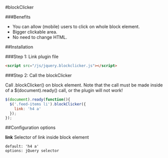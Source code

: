 #blockClicker


###Benefits
* You can allow (mobile) users to click on whole block element.
* Bigger clickable area.
* No need to change HTML.


##Installation

###Step 1: Link plugin file

```html
<script src="/js/jquery.blockclicker.js"></script>
```

###Step 2: Call the blockClicker

Call .blockClicker() on block element. Note that the call must be made inside of a $(document).ready() call, or the plugin will not work!

```javascript
$(document).ready(function(){
  $('.feed-items li').blockClicker({
    link: 'h4 a'
  });
});
```

##Configuration options


**link**
Selector of link inside block element
```
default: 'h4 a'
options: jQuery selector
```
